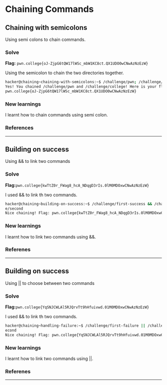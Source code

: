 # Chaining Commands

## Chaining with semicolons

Using semi colons to chain commands.

### Solve
**Flag:** `pwn.college{oJ-ZjpG6tQW17lWSc_mbW1KC8ct.QX1UDO0wCNwAzNzEzW}`

Using the semicolon to chain the two directories together.

```bash
hacker@chaining~chaining-with-semicolons:~$ /challenge/pwn; /challenge/college
Yes! You chained /challenge/pwn and /challenge/college! Here is your flag:
pwn.college{oJ-ZjpG6tQW17lWSc_mbW1KC8ct.QX1UDO0wCNwAzNzEzW}
```

### New learnings
I learnt how to chain commands using semi colon.

### References
************

## Building on success

Using && to link two commands

###  Solve
**Flag:**`pwn.college{kwTtZ0r_FWag8_hcA_NDqgD3rIs.0lM0MDOxwCNwAzNzEzW}`

I used && to link th two commands.

```bash
hacker@chaining~building-on-success:~$ /challenge/first-success && /challeng
e/second
Nice chaining! Flag: pwn.college{kwTtZ0r_FWag8_hcA_NDqgD3rIs.0lM0MDOxwCNwAzNzEzW}
```
### New learnings
I learnt how to link two commands using &&.

### Referenes
***************

## Building on success

Using || to choose between two commands

###  Solve
**Flag:**`pwn.college{YqSNJCWLAl5RJQrvTt9hHfuivwd.01M0MDOxwCNwAzNzEzW}`

I used && to link th two commands.

```bash
hacker@chaining~handling-failure:~$ /challenge/first-failure || /challenge/s
econd
Nice chaining! Flag: pwn.college{YqSNJCWLAl5RJQrvTt9hHfuivwd.01M0MDOxwCNwAzNzEzW}
```
### New learnings
I learnt how to link two commands using ||.

### Referenes
***************

